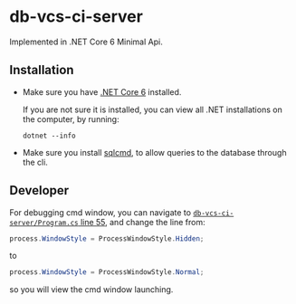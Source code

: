 # db-vcs-ci-server
Implemented in .NET Core 6 Minimal Api.

## Installation

- Make sure you have [.NET Core 6](https://dotnet.microsoft.com/en-us/download/dotnet/6.0) installed.

  If you are not sure it is installed, you can view all .NET installations on the computer, by running:
  ```
  dotnet --info
  ```

- Make sure you install [sqlcmd](https://docs.microsoft.com/en-us/sql/tools/sqlcmd-utility?view=sql-server-ver15), to allow queries to the database through the cli.

## Developer

For debugging cmd window,
you can navigate to [`db-vcs-ci-server/Program.cs` line 55](https://github.com/taljacob2/db-vcs-ci-server/blob/22db4357ed0bbbd2026d1de739e8500b2d25a2a2/db-vcs-ci-server/Program.cs#L55),
and change the line from:
```csharp
process.WindowStyle = ProcessWindowStyle.Hidden;
```
to
```csharp
process.WindowStyle = ProcessWindowStyle.Normal;
```
so you will view the cmd window launching.
